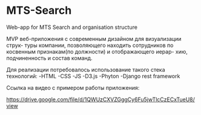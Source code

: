 # MTS-Search
Web-app for MTS Search and organisation structure

MVP веб-приложения с современным дизайном для визуализации струк-
туры компании, позволяющего находить сотрудников по косвенным признакам(по должности) и отображающего иерар-
хию, подчиненность и состав команд.

Для реализации потребовалось использование такого стека технологий:
-HTML
-CSS
-JS
-D3.js
-Phyton
-Django rest framework

Ссылка на видео с примером работы приложения:

https://drive.google.com/file/d/1QWUzCXVZGggCy6Fu5jwTlcCzECxTueU8/view
